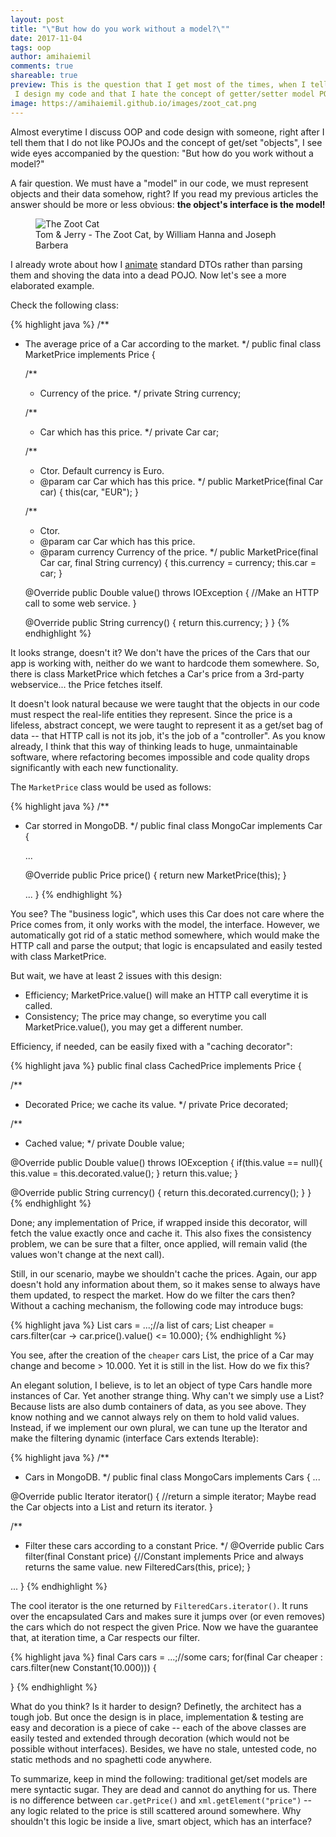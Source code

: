 ```yaml
---
layout: post
title: "\"But how do you work without a model?\""
date: 2017-11-04
tags: oop
author: amihaiemil
comments: true
shareable: true
preview: This is the question that I get most of the times, when I tell people how
 I design my code and that I hate the concept of getter/setter model POJO.
image: https://amihaiemil.github.io/images/zoot_cat.png
---
```


Almost everytime I discuss OOP and code design with someone, right after I tell them
that I do not like POJOs and the concept of get/set "objects", I see wide eyes accompanied
by the question: "But how do you work without a model?"

A fair question. We must have a "model" in our code, we must represent objects and their data
somehow, right? If you read my previous articles the answer should be more or less obvious:
**the object's interface is the model!**

<figure class="articleimg">
 <img src="{{page.image}}" alt="The Zoot Cat">
 <figcaption>
 Tom & Jerry - The Zoot Cat, by  William Hanna and Joseph Barbera
 </figcaption>
</figure>

 I already wrote about how I [animate](https://amihaiemil.github.io/2017/09/01/data-should-be-animated-not-represented.html) standard DTOs rather than parsing them and shoving the data into a dead POJO. Now let's see a more
 elaborated example.

Check the following class:

{% highlight java %}
/**
 * The average price of a Car according to the market.
 */
public final class MarketPrice implements Price {

    /**
     * Currency of the price.
     */
    private String currency;

    /**
     * Car which has this price.
     */
    private Car car;

    /**
     * Ctor. Default currency is Euro.
     * @param car Car which has this price.
     */
    public MarketPrice(final Car car) {
       this(car, "EUR");
    }

    /**
     * Ctor.
     * @param car Car which has this price.
     * @param currency Currency of the price.
     */
    public MarketPrice(final Car car, final String currency) {
       this.currency = currency;
       this.car = car;
    }

    @Override
    public Double value() throws IOException {
       //Make an HTTP call to some web service.
    }

    @Override
    public String currency() {
      return this.currency;
    }
}
{% endhighlight %}

It looks strange, doesn't it? We don't have the prices of the Cars that our app is working with, neither do we want to hardcode them somewhere. So, there is class MarketPrice which fetches a Car's price from a 3rd-party webservice... the Price fetches itself.

It doesn't look natural because we were taught that the objects in our code must respect the real-life entities they represent. Since the price is a lifeless, abstract concept, we were taught to represent it as a get/set bag of data -- that HTTP call is not its job, it's the job of a "controller". As you know already, I think that this way of thinking leads to huge, unmaintainable software, where refactoring becomes impossible and code quality drops significantly with each new functionality.

The ``MarketPrice`` class would be used as follows:

{% highlight java %}
/**
 * Car storred in MongoDB.
 */
public final class MongoCar implements Car {

    ...

    @Override
    public Price price() {
      return new MarketPrice(this);
    }

    ...
}
{% endhighlight %}

You see? The "business logic", which uses this Car does not care where the Price comes from, it only works with the model, the interface. However, we automatically got rid of a static method somewhere, which would make the HTTP call and parse the output; that logic is encapsulated and easily tested with class MarketPrice.

But wait, we have at least 2 issues with this design:

  * Efficiency; MarketPrice.value() will make an HTTP call everytime it is called.
  * Consistency; The price may change, so everytime you call MarketPrice.value(), you may get a different number.

Efficiency, if needed, can be easily fixed with a "caching decorator":

{% highlight java %}
public final class CachedPrice implements Price {

  /**
   * Decorated Price; we cache its value.
   */
  private Price decorated;

  /**
   * Cached value;
   */
  private Double value;

  @Override
  public Double value() throws IOException {
    if(this.value == null){
      this.value = this.decorated.value();
    }
    return this.value;
  }

  @Override
  public String currency() {
    return this.decorated.currency();
  }
}
{% endhighlight %}

Done; any implementation of Price, if wrapped inside this decorator, will fetch the value exactly once and cache it.
This also fixes the consistency problem, we can be sure that a filter, once applied, will remain valid (the values won't change at the next call).

Still, in our scenario, maybe we shouldn't cache the prices. Again, our app doesn't hold any information about them,
so it makes sense to always have them updated, to respect the market. How do we filter the cars then? Without a caching mechanism, the following code may introduce bugs:

{% highlight java %}
List<Car> cars = ...;//a list of cars;
List<Car> cheaper = cars.filter(car -> car.price().value() <= 10.000);
{% endhighlight %}

You see, after the creation of the ``cheaper`` cars List, the price of a Car may change and become > 10.000. Yet it is still in the list. How do we fix this?

An elegant solution, I believe, is to let an object of type Cars handle more instances of Car. Yet another strange thing. Why can't we simply use a List? Because lists are also dumb containers of data, as you see above. They know nothing and we cannot always rely on them to hold valid values. Instead, if we implement our own plural, we can tune up the Iterator and make the filtering dynamic (interface Cars extends Iterable):

{% highlight java %}
/**
 * Cars in MongoDB.
 */
public final class MongoCars implements Cars {
  ...

  @Override
  public Iterator<Car> iterator() {
    //return a simple iterator; Maybe read the Car objects into a List and return its iterator.
  }

  /**
   * Filter these cars according to a constant Price.
   */
  @Override
  public Cars filter(final Constant price) {//Constant implements Price and always returns the same value.
    new FilteredCars(this, price);
  }

  ...
}
{% endhighlight %}

The cool iterator is the one returned by ``FilteredCars.iterator()``. It runs over the encapsulated
Cars and makes sure it jumps over (or even removes) the cars which do not respect the given Price.
Now we have the guarantee that, at iteration time, a Car respects our filter.

{% highlight java %}
final Cars cars = ...;//some cars;
for(final Car cheaper : cars.filter(new Constant(10.000))) {

}
{% endhighlight %}

What do you think? Is it harder to design? Definetly, the architect has a tough job. But once the design is in place, implementation & testing are easy and decoration is a piece of cake -- each of the above classes are easily tested and extended through decoration (which would not be possible without interfaces). Besides, we have no stale, untested code, no static methods and no spaghetti code anywhere.

To summarize, keep in mind the following: traditional get/set models are mere syntactic sugar. They are dead and cannot do anything for us. There is no difference between ``car.getPrice()`` and ``xml.getElement("price")`` -- any logic related to the price is still scattered around somewhere. Why shouldn't this logic be inside a live, smart object, which has an interface?
